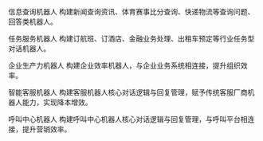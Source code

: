 信息查询机器人
构建新闻查询资讯、体育赛事比分查询、快递物流等查询问题、回答类机器人。

任务服务机器人
构建订航班、订酒店、金融业务处理、出租车预定等行业任务型对话机器人。

企业生产力机器人
构建企业效率机器人，与企业业务系统相连接，提升组织效率。

智能客服机器人
构建客服机器人核心对话逻辑与回复管理，赋予传统客服厂商机器人能力，实现降本增效。

呼叫中心机器人
构建呼叫中心机器人核心对话逻辑与回复管理，与呼叫平台相连接，提升营销效率。
